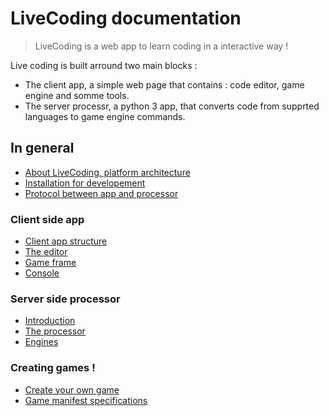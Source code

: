 # LiveCoding documentation

> LiveCoding is a web app to learn coding in a interactive way !

Live coding is built arround two main blocks :
* The client app, a simple web page that contains : code editor, game engine and somme tools.
* The server processr, a python 3 app, that converts code from supprted languages to game engine commands.

## In general

* [About LiveCoding, platform architecture](./about.md)
* [Installation for developement](./installation.md)
* [Protocol between app and processor](./websocket_protocol.md)

### Client side app

* [Client app structure](./client/strucutre.md)
* [The editor](./client/editor.md)
* [Game frame](./client/game_frame.md)
* [Console](./client/console.md)

### Server side processor

* [Introduction](./server/intro.md)
* [The processor](./server/processor.md)
* [Engines](./server/engines.md)

### Creating games !

* [Create your own game](./games/create_one.md)
* [Game manifest specifications](./games/game_manifest_specs.md)
